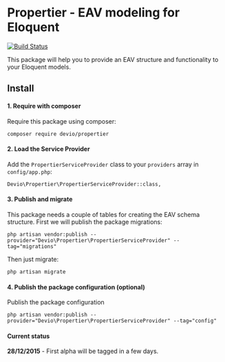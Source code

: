 Propertier - EAV modeling for Eloquent
======================================
[![Build Status](https://travis-ci.org/IsraelOrtuno/Propertier.svg?branch=master)](https://travis-ci.org/IsraelOrtuno/Propertier)

This package will help you to provide an EAV structure and functionality to your Eloquent models.

## Install

#### 1. Require with composer
Require this package using composer:

```
composer require devio/propertier
```

#### 2. Load the Service Provider
Add the `PropertierServiceProvider` class to your `providers` array in `config/app.php`:

```
Devio\Propertier\PropertierServiceProvider::class,
```

#### 3. Publish and migrate
This package needs a couple of tables for creating the EAV schema structure. First we will publish the package migrations:

```
php artisan vendor:publish --provider="Devio\Propertier\PropertierServiceProvider" --tag="migrations"
```

Then just migrate:

```
php artisan migrate
```

#### 4. Publish the package configuration (optional)
Publish the package configuration

```
php artisan vendor:publish --provider="Devio\Propertier\PropertierServiceProvider" --tag="config"
```

#### Current status

**28/12/2015** - First alpha will be tagged in a few days.
